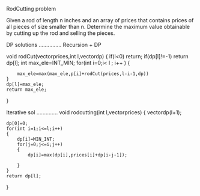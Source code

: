 RodCutting problem 

Given a rod of length n inches and an array of prices that contains prices of all pieces of size smaller than n. Determine the maximum value obtainable by cutting up the rod and selling the pieces.



DP solutions 
...............
Recursion + DP

void rodCut(vector<int >prices,int l,vector<int>dp)
{
    if(l<0)
    return;
    if(dp[l]!=-1)
    return dp[l];
    int max_ele=INT_MIN;
    for(int i=0;i< l ; i++ )
    {

        max_ele=max(max_ele,p[i]+rodCut(prices,l-i-1,dp))
    } 
    dp[l]=max_ele;
    return max_ele;
}


Iterative sol
..............
void rodcutting(int l,vector<int>prices)
{
    vector<int>dp(l+1);

    dp[0]=0;
    for(int i=1;i<=l;i++)
    {
        dp[i]=MIN_INT;
        for(j=0;j<=i;j++)
        {
            dp[i]=max(dp[i],prices[i]+dp[i-j-1]);

        }
    }
    return dp[l];
}

